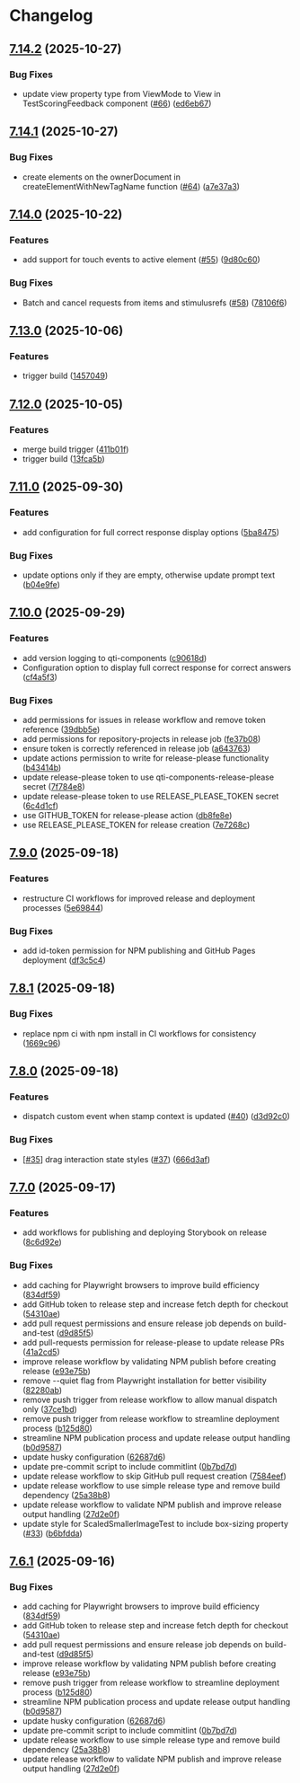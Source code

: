 # Changelog

## [7.14.2](https://github.com/Citolab/qti-components/compare/v7.14.1...v7.14.2) (2025-10-27)


### Bug Fixes

* update view property type from ViewMode to View in TestScoringFeedback component ([#66](https://github.com/Citolab/qti-components/issues/66)) ([ed6eb67](https://github.com/Citolab/qti-components/commit/ed6eb6718a7d885563d8721891f700b1fb087b29))

## [7.14.1](https://github.com/Citolab/qti-components/compare/v7.14.0...v7.14.1) (2025-10-27)


### Bug Fixes

* create elements on the ownerDocument in createElementWithNewTagName function ([#64](https://github.com/Citolab/qti-components/issues/64)) ([a7e37a3](https://github.com/Citolab/qti-components/commit/a7e37a3246b66b637d92ba03559334ee17664ca3))

## [7.14.0](https://github.com/Citolab/qti-components/compare/v7.13.0...v7.14.0) (2025-10-22)


### Features

* add support for touch events to active element ([#55](https://github.com/Citolab/qti-components/issues/55)) ([9d80c60](https://github.com/Citolab/qti-components/commit/9d80c60666fafdb4c26081dcba72ab7ccdb88f6e))


### Bug Fixes

* Batch and cancel requests from items and stimulusrefs ([#58](https://github.com/Citolab/qti-components/issues/58)) ([78106f6](https://github.com/Citolab/qti-components/commit/78106f6626b194cb0e7984cb1f5fd780a699a10f))

## [7.13.0](https://github.com/Citolab/qti-components/compare/v7.12.0...v7.13.0) (2025-10-06)


### Features

* trigger build ([1457049](https://github.com/Citolab/qti-components/commit/14570494fa63dfdee91e4b621c0b07d8aa62d403))

## [7.12.0](https://github.com/Citolab/qti-components/compare/v7.11.0...v7.12.0) (2025-10-05)


### Features

* merge build trigger ([411b01f](https://github.com/Citolab/qti-components/commit/411b01fd63765f191a390f0997e7531b7bb0acdb))
* trigger build ([13fca5b](https://github.com/Citolab/qti-components/commit/13fca5bd81e936191d7d9c0914d5a780048fac88))

## [7.11.0](https://github.com/Citolab/qti-components/compare/v7.10.0...v7.11.0) (2025-09-30)


### Features

* add configuration for full correct response display options ([5ba8475](https://github.com/Citolab/qti-components/commit/5ba8475d6ca8e91dae52fc3dce076137c53a371c))


### Bug Fixes

* update options only if they are empty, otherwise update prompt text ([b04e9fe](https://github.com/Citolab/qti-components/commit/b04e9fe4a90bd8c14e3dc34f7b8378dd796395ca))

## [7.10.0](https://github.com/Citolab/qti-components/compare/v7.9.0...v7.10.0) (2025-09-29)


### Features

* add version logging to qti-components ([c90618d](https://github.com/Citolab/qti-components/commit/c90618d40228a67cadda8f3d867c88026739c35b))
* Configuration option to display full correct response for correct answers ([cf4a5f3](https://github.com/Citolab/qti-components/commit/cf4a5f3c4d6206c2815ffae9a8b03c0e25d29b5e))


### Bug Fixes

* add permissions for issues in release workflow and remove token reference ([39dbb5e](https://github.com/Citolab/qti-components/commit/39dbb5ee017023b7d264d259fadd1527af1c0d9f))
* add permissions for repository-projects in release job ([fe37b08](https://github.com/Citolab/qti-components/commit/fe37b082fb9399840587f2ce1ec7952005e5fdc8))
* ensure token is correctly referenced in release job ([a643763](https://github.com/Citolab/qti-components/commit/a643763c55ea3e05d339e89be583955de5c6c02c))
* update actions permission to write for release-please functionality ([b43414b](https://github.com/Citolab/qti-components/commit/b43414bbe1631532f6b6a6c711cb8b9244936543))
* update release-please token to use qti-components-release-please secret ([7f784e8](https://github.com/Citolab/qti-components/commit/7f784e8492064c6efa43d1fef53b42d64cd2a46b))
* update release-please token to use RELEASE_PLEASE_TOKEN secret ([6c4d1cf](https://github.com/Citolab/qti-components/commit/6c4d1cf7fb559f46257c17659b535e619533a9a6))
* use GITHUB_TOKEN for release-please action ([db8fe8e](https://github.com/Citolab/qti-components/commit/db8fe8edb4e79c007c75703d9b607a7312f92d95))
* use RELEASE_PLEASE_TOKEN for release creation ([7e7268c](https://github.com/Citolab/qti-components/commit/7e7268c6687f1077e4d60064fbd560795c8483a0))

## [7.9.0](https://github.com/Citolab/qti-components/compare/v7.8.1...v7.9.0) (2025-09-18)


### Features

* restructure CI workflows for improved release and deployment processes ([5e69844](https://github.com/Citolab/qti-components/commit/5e69844c841c8414c01ae63d8c8ece0a22a018d9))


### Bug Fixes

* add id-token permission for NPM publishing and GitHub Pages deployment ([df3c5c4](https://github.com/Citolab/qti-components/commit/df3c5c4f40b1a19e3275ec52950b93b1f4f0b4de))

## [7.8.1](https://github.com/Citolab/qti-components/compare/v7.8.0...v7.8.1) (2025-09-18)


### Bug Fixes

* replace npm ci with npm install in CI workflows for consistency ([1669c96](https://github.com/Citolab/qti-components/commit/1669c9604e7091f5512dca93ece2446d05624b80))

## [7.8.0](https://github.com/Citolab/qti-components/compare/v7.7.0...v7.8.0) (2025-09-18)


### Features

* dispatch custom event when stamp context is updated ([#40](https://github.com/Citolab/qti-components/issues/40)) ([d3d92c0](https://github.com/Citolab/qti-components/commit/d3d92c07da86c237c3b2606a57b1412624039a53))


### Bug Fixes

* [[#35](https://github.com/Citolab/qti-components/issues/35)] drag interaction state styles ([#37](https://github.com/Citolab/qti-components/issues/37)) ([666d3af](https://github.com/Citolab/qti-components/commit/666d3afd2c047bc0a61a70caa77046bb2724e660))

## [7.7.0](https://github.com/Citolab/qti-components/compare/v7.6.0...v7.7.0) (2025-09-17)


### Features

* add workflows for publishing and deploying Storybook on release ([8c6d92e](https://github.com/Citolab/qti-components/commit/8c6d92e1a59519310cea3104bda87e2397e459da))


### Bug Fixes

* add caching for Playwright browsers to improve build efficiency ([834df59](https://github.com/Citolab/qti-components/commit/834df59c3b6749f4ed22614055e066b849ae09bc))
* add GitHub token to release step and increase fetch depth for checkout ([54310ae](https://github.com/Citolab/qti-components/commit/54310ae9ba7a53c610f2dac54c0fa2d6976c6703))
* add pull request permissions and ensure release job depends on build-and-test ([d9d85f5](https://github.com/Citolab/qti-components/commit/d9d85f5c7786df5c2774428272431a599fccba5a))
* add pull-requests permission for release-please to update release PRs ([41a2cd5](https://github.com/Citolab/qti-components/commit/41a2cd512ea78faf8d1174b19674b72b2c1008eb))
* improve release workflow by validating NPM publish before creating release ([e93e75b](https://github.com/Citolab/qti-components/commit/e93e75b25e2348de49edb8cb68ddba11e37a381e))
* remove --quiet flag from Playwright installation for better visibility ([82280ab](https://github.com/Citolab/qti-components/commit/82280abc98f364e0ebdcb86d086075304812ab82))
* remove push trigger from release workflow to allow manual dispatch only ([37ce1bd](https://github.com/Citolab/qti-components/commit/37ce1bd1e29c7eb97cc1aa93aa435625a909d1fb))
* remove push trigger from release workflow to streamline deployment process ([b125d80](https://github.com/Citolab/qti-components/commit/b125d80575ed138a74d80a82316a74cde4acbeb5))
* streamline NPM publication process and update release output handling ([b0d9587](https://github.com/Citolab/qti-components/commit/b0d95874d98a109a46dd05d66e444fd66e11fc75))
* update husky configuration ([62687d6](https://github.com/Citolab/qti-components/commit/62687d60a22e49ac494354d8b0d47ef9751ab43c))
* update pre-commit script to include commitlint ([0b7bd7d](https://github.com/Citolab/qti-components/commit/0b7bd7d6b5e27fbf53835ff9bddd910b2c224b9b))
* update release workflow to skip GitHub pull request creation ([7584eef](https://github.com/Citolab/qti-components/commit/7584eefaadc2d63b455aeb2025821e27c271ba18))
* update release workflow to use simple release type and remove build dependency ([25a38b8](https://github.com/Citolab/qti-components/commit/25a38b84bb8835a678011626b73f36d3fb619e28))
* update release workflow to validate NPM publish and improve release output handling ([27d2e0f](https://github.com/Citolab/qti-components/commit/27d2e0f6d89cd9b6b4bd8e4408e02d74774d0d63))
* update style for ScaledSmallerImageTest to include box-sizing property ([#33](https://github.com/Citolab/qti-components/issues/33)) ([b6bfdda](https://github.com/Citolab/qti-components/commit/b6bfdda7c3d562ee805ff7bbfda4943ed3f3f8ae))

## [7.6.1](https://github.com/Citolab/qti-components/compare/v7.6.0...v7.6.1) (2025-09-16)


### Bug Fixes

* add caching for Playwright browsers to improve build efficiency ([834df59](https://github.com/Citolab/qti-components/commit/834df59c3b6749f4ed22614055e066b849ae09bc))
* add GitHub token to release step and increase fetch depth for checkout ([54310ae](https://github.com/Citolab/qti-components/commit/54310ae9ba7a53c610f2dac54c0fa2d6976c6703))
* add pull request permissions and ensure release job depends on build-and-test ([d9d85f5](https://github.com/Citolab/qti-components/commit/d9d85f5c7786df5c2774428272431a599fccba5a))
* improve release workflow by validating NPM publish before creating release ([e93e75b](https://github.com/Citolab/qti-components/commit/e93e75b25e2348de49edb8cb68ddba11e37a381e))
* remove push trigger from release workflow to streamline deployment process ([b125d80](https://github.com/Citolab/qti-components/commit/b125d80575ed138a74d80a82316a74cde4acbeb5))
* streamline NPM publication process and update release output handling ([b0d9587](https://github.com/Citolab/qti-components/commit/b0d95874d98a109a46dd05d66e444fd66e11fc75))
* update husky configuration ([62687d6](https://github.com/Citolab/qti-components/commit/62687d60a22e49ac494354d8b0d47ef9751ab43c))
* update pre-commit script to include commitlint ([0b7bd7d](https://github.com/Citolab/qti-components/commit/0b7bd7d6b5e27fbf53835ff9bddd910b2c224b9b))
* update release workflow to use simple release type and remove build dependency ([25a38b8](https://github.com/Citolab/qti-components/commit/25a38b84bb8835a678011626b73f36d3fb619e28))
* update release workflow to validate NPM publish and improve release output handling ([27d2e0f](https://github.com/Citolab/qti-components/commit/27d2e0f6d89cd9b6b4bd8e4408e02d74774d0d63))
